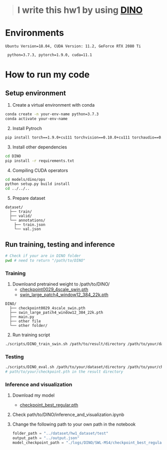 > # **I write this hw1 by using [DINO](https://github.com/IDEA-Research/DINO)** 


# Environments
```Ubuntu Version=18.04, CUDA Version: 11.2, GeForce RTX 2080 Ti```

``` python=3.7.3, pytorch=1.9.0, cuda=11.1```


# How to run my code
## Setup environment

1. Create a virtual environment with conda

```bash 
conda create -n your-env-name python=3.7.3
conda activate your-env-name
```

2. Install Pytroch
```bash
pip install torch==1.9.0+cu111 torchvision==0.10.0+cu111 torchaudio==0.9.0 -f https://download.pytorch.org/whl/torch_stable.html
 ```

3. Install other dependencies
```bash
cd DINO
pip install -r requirements.txt
 ```

4. Compiling CUDA operators
```bash
cd models/dino/ops
python setup.py build install
cd ../../..
 ```

5. Prepare dataset

```
dataset/
  ├── train/
  ├── valid/
  └── annotations/
  	├── train.json
  	└── val.json
```
## Run training, testing and inference
```bash
# Check if your are in DINO folder
pwd # need to return "/path/to/DINO"
```
### Training 
1. Downloand pretrained weight to /path/to/DINO/
    * [checkpoint0029_4scale_swin.pth](https://drive.google.com/file/d/1CrzFP0RycSC24KKmF5k0libLRJgpX9x0/view?usp=share_link) 
    * [swin_large_patch4_window12_384_22k.pth](https://github.com/SwinTransformer/storage/releases/download/v1.0.0/swin_large_patch4_window12_384_22k.pth)

```
DINO/
  ├── checkpoint0029_4scale_swin.pth
  ├── swin_large_patch4_window12_384_22k.pth
  ├── main.py
  ├── other file
  └── other folder/
```

2. Run training script

```bash
./scripts/DINO_train_swin.sh /path/to/result/directory /path/to/your/dataset/directory
 ```

### Testing
```bash
./scripts/DINO_eval.sh /path/to/your/dataset/directory /path/to/your/checkpoint.pth
# path/to/your/checkpoint.pth in the result directory
```

### Inference and visualization
1. Download my model
    * [checkpoint_best_regular.pth](https://drive.google.com/file/d/1lvKdp5UJQWSTLQZ4cUmxe7xlib4UwpmT/view?usp=sharing) 

2. Check path/to/DINO/inference_and_visualization.ipynb

3. Change the following path to your own path in the notebook
    ```python
    folder_path = "../dataset/hw1_dataset/test"
    output_path = "../output.json"
    model_checkpoint_path = "./logs/DINO/SWL-MS4/checkpoint_best_regular.pth"
    ```

